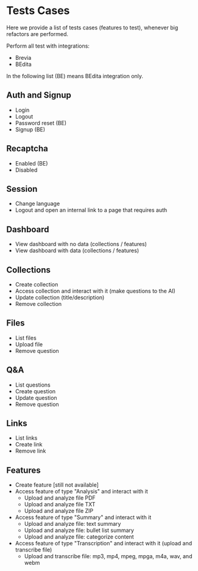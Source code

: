 # Tests Cases

Here we provide a list of tests cases (features to test), whenever big refactors are performed.

Perform all test with integrations:

- Brevia
- BEdita

In the following list (BE) means BEdita integration only.

## Auth and Signup

- Login
- Logout
- Password reset (BE)
- Signup (BE)

## Recaptcha

- Enabled (BE)
- Disabled

## Session

- Change language
- Logout and open an internal link to a page that requires auth

## Dashboard

- View dashboard with no data (collections / features)
- View dashboard with data (collections / features)

## Collections

- Create collection
- Access collection and interact with it (make questions to the AI)
- Update collection (title/description)
- Remove collection

## Files

- List files
- Upload file
- Remove question

## Q&A

- List questions
- Create question
- Update question
- Remove question

## Links

- List links
- Create link
- Remove link

## Features

- Create feature [still not available]
- Access feature of type "Analysis" and interact with it
  - Upload and analyze file PDF
  - Upload and analyze file TXT
  - Upload and analyze file ZIP
- Access feature of type "Summary" and interact with it
  - Upload and analyze file: text summary
  - Upload and analyze file: bullet list summary
  - Upload and analyze file: categorize content
- Access feature of type "Transcription" and interact with it (upload and transcribe file)
  - Upload and transcribe file: mp3, mp4, mpeg, mpga, m4a, wav, and webm
